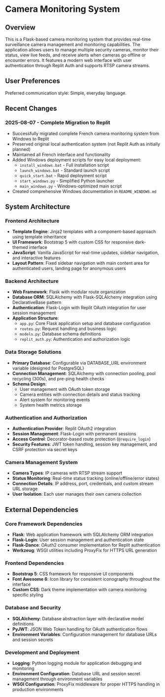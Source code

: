 # Camera Monitoring System

## Overview

This is a Flask-based camera monitoring system that provides real-time surveillance camera management and monitoring capabilities. The application allows users to manage multiple security cameras, monitor their status, view live feeds, and receive alerts when cameras go offline or encounter errors. It features a modern web interface with user authentication through Replit Auth and supports RTSP camera streams.

## User Preferences

Preferred communication style: Simple, everyday language.

## Recent Changes

### 2025-08-07 - Complete Migration to Replit
- Successfully migrated complete French camera monitoring system from Windows to Replit
- Preserved original local authentication system (not Replit Auth as initially planned)
- Maintained all French interface and functionality
- Added Windows deployment scripts for easy local deployment:
  - `install_windows.bat` - Full installation script
  - `launch_windows.bat` - Standard launch script  
  - `quick_start.bat` - Rapid deployment script
  - `start_windows.py` - Simplified Python launcher
  - `main_windows.py` - Windows-optimized main script
- Created comprehensive Windows documentation in `README_WINDOWS.md`

## System Architecture

### Frontend Architecture
- **Template Engine**: Jinja2 templates with a component-based approach using template inheritance
- **UI Framework**: Bootstrap 5 with custom CSS for responsive dark-themed interface
- **JavaScript**: Vanilla JavaScript for real-time updates, sidebar navigation, and interactive features
- **Layout Pattern**: Fixed sidebar navigation with main content area for authenticated users, landing page for anonymous users

### Backend Architecture
- **Web Framework**: Flask with modular route organization
- **Database ORM**: SQLAlchemy with Flask-SQLAlchemy integration using DeclarativeBase pattern
- **Authentication**: Flask-Login with Replit OAuth integration for user session management
- **Application Structure**: 
  - `app.py`: Core Flask application setup and database configuration
  - `routes.py`: Request handling and business logic
  - `models.py`: Database schema definitions
  - `replit_auth.py`: Authentication and authorization logic

### Data Storage Solutions
- **Primary Database**: Configurable via DATABASE_URL environment variable (designed for PostgreSQL)
- **Connection Management**: SQLAlchemy with connection pooling, pool recycling (300s), and pre-ping health checks
- **Schema Design**: 
  - User management with OAuth token storage
  - Camera entities with connection details and status tracking
  - Alert system for monitoring events
  - System health metrics storage

### Authentication and Authorization
- **Authentication Provider**: Replit OAuth2 integration
- **Session Management**: Flask-Login with permanent sessions
- **Access Control**: Decorator-based route protection (`@require_login`)
- **Security Features**: JWT token handling, session key management, and CSRF protection via secret keys

### Camera Management System
- **Camera Types**: IP cameras with RTSP stream support
- **Status Monitoring**: Real-time status tracking (online/offline/error states)
- **Connection Details**: IP address, port, credentials, and custom stream URL storage
- **User Isolation**: Each user manages their own camera collection

## External Dependencies

### Core Framework Dependencies
- **Flask**: Web application framework with SQLAlchemy ORM integration
- **Flask-Login**: User session management and authentication state
- **Flask-Dance**: OAuth2 consumer implementation for Replit authentication
- **Werkzeug**: WSGI utilities including ProxyFix for HTTPS URL generation

### Frontend Dependencies
- **Bootstrap 5**: CSS framework for responsive UI components
- **Font Awesome 6**: Icon library for consistent iconography throughout the interface
- **Custom CSS**: Dark theme implementation with camera monitoring specific styling

### Database and Security
- **SQLAlchemy**: Database abstraction layer with declarative model definitions
- **PyJWT**: JSON Web Token handling for OAuth authentication flows
- **Environment Variables**: Configuration management for database URLs and session secrets

### Development and Deployment
- **Logging**: Python logging module for application debugging and monitoring
- **Environment Configuration**: Database URL and session secret management through environment variables
- **WSGI Configuration**: ProxyFix middleware for proper HTTPS handling in production environments